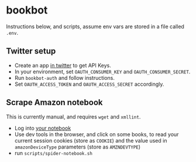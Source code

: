 # bookbot

Instructions below, and scripts,  assume env vars are stored in a file called `.env`.

## Twitter setup

- Create an app [in twitter](https://developer.twitter.com/en/apps) to get API Keys.
- In your environment, set `OAUTH_CONSUMER_KEY` and `OAUTH_CONSUMER_SECRET`.
- Run `bookbot-auth` and follow instructions.
- Set `OAUTH_ACCESS_TOKEN` and `OAUTH_ACCESS_SECRET` accordingly.


## Scrape Amazon notebook

This is currently manual, and requires `wget` and `xmllint`.

- Log into [your notebook](https://read.amazon.com/notebook)
- Use dev tools in the browser, and click on some books, to read your
  current session cookies (store as `COOKIE`) and the value used in
  `amazonDeviceType` parameters (store as `AMZNDEVTYPE`)
- run `scripts/spider-notebook.sh`
